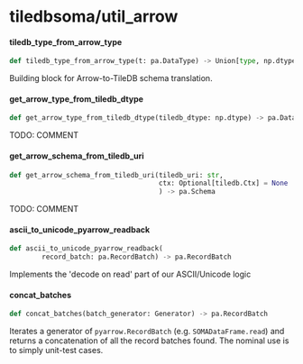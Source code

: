 <a id="tiledbsoma/util_arrow"></a>

# tiledbsoma/util\_arrow

<a id="tiledbsoma/util_arrow.tiledb_type_from_arrow_type"></a>

#### tiledb\_type\_from\_arrow\_type

```python
def tiledb_type_from_arrow_type(t: pa.DataType) -> Union[type, np.dtype]
```

Building block for Arrow-to-TileDB schema translation.

<a id="tiledbsoma/util_arrow.get_arrow_type_from_tiledb_dtype"></a>

#### get\_arrow\_type\_from\_tiledb\_dtype

```python
def get_arrow_type_from_tiledb_dtype(tiledb_dtype: np.dtype) -> pa.DataType
```

TODO: COMMENT

<a id="tiledbsoma/util_arrow.get_arrow_schema_from_tiledb_uri"></a>

#### get\_arrow\_schema\_from\_tiledb\_uri

```python
def get_arrow_schema_from_tiledb_uri(tiledb_uri: str,
                                     ctx: Optional[tiledb.Ctx] = None
                                     ) -> pa.Schema
```

TODO: COMMENT

<a id="tiledbsoma/util_arrow.ascii_to_unicode_pyarrow_readback"></a>

#### ascii\_to\_unicode\_pyarrow\_readback

```python
def ascii_to_unicode_pyarrow_readback(
        record_batch: pa.RecordBatch) -> pa.RecordBatch
```

Implements the 'decode on read' part of our ASCII/Unicode logic

<a id="tiledbsoma/util_arrow.concat_batches"></a>

#### concat\_batches

```python
def concat_batches(batch_generator: Generator) -> pa.RecordBatch
```

Iterates a generator of `pyarrow.RecordBatch` (e.g. `SOMADataFrame.read`) and returns a
concatenation of all the record batches found. The nominal use is to simply unit-test cases.

